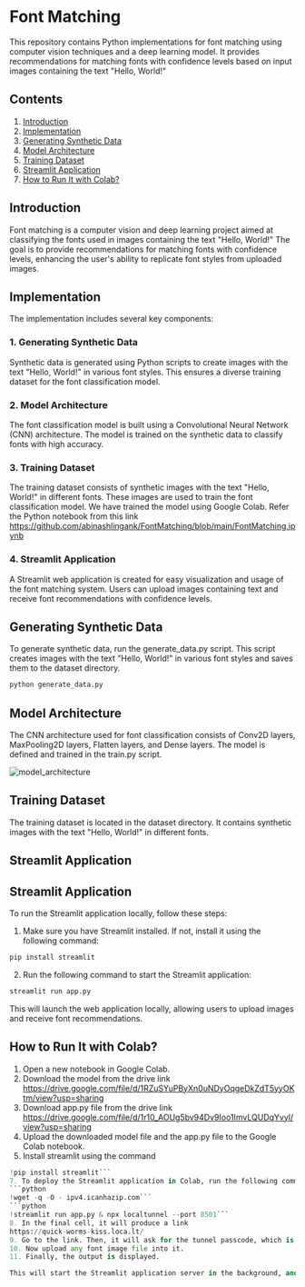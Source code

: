# Font Matching

This repository contains Python implementations for font matching using computer vision techniques and a deep learning model. It provides recommendations for matching fonts with confidence levels based on input images containing the text "Hello, World!"

## Contents

1. [Introduction](#introduction)
2. [Implementation](#implementation)
3. [Generating Synthetic Data](#generating-synthetic-data)
4. [Model Architecture](#model-architecture)
5. [Training Dataset](#training-dataset)
6. [Streamlit Application](#streamlit-application)
7. [How to Run It with Colab?](#how-to-run-it-with-colab)

## Introduction

Font matching is a computer vision and deep learning project aimed at classifying the fonts used in images containing the text "Hello, World!" The goal is to provide recommendations for matching fonts with confidence levels, enhancing the user's ability to replicate font styles from uploaded images.

## Implementation

The implementation includes several key components:

### 1. Generating Synthetic Data

Synthetic data is generated using Python scripts to create images with the text "Hello, World!" in various font styles. This ensures a diverse training dataset for the font classification model.

### 2. Model Architecture

The font classification model is built using a Convolutional Neural Network (CNN) architecture. The model is trained on the synthetic data to classify fonts with high accuracy.

### 3. Training Dataset

The training dataset consists of synthetic images with the text "Hello, World!" in different fonts. These images are used to train the font classification model.
We have trained the model using Google Colab.
Refer the Python notebook from this link https://github.com/abinashlingank/FontMatching/blob/main/FontMatching.ipynb

### 4. Streamlit Application

A Streamlit web application is created for easy visualization and usage of the font matching system. Users can upload images containing text and receive font recommendations with confidence levels.

## Generating Synthetic Data

To generate synthetic data, run the generate_data.py script. This script creates images with the text "Hello, World!" in various font styles and saves them to the dataset directory.

```bash
python generate_data.py
```

## Model Architecture

The CNN architecture used for font classification consists of Conv2D layers, MaxPooling2D layers, Flatten layers, and Dense layers. The model is defined and trained in the train.py script.


![model_architecture](https://github.com/abinashlingank/FontMatching/assets/114637586/06e95bd4-a78f-4932-829f-1d563abfdbed)

## Training Dataset

The training dataset is located in the dataset directory. It contains synthetic images with the text "Hello, World!" in different fonts.

## Streamlit Application

## Streamlit Application

To run the Streamlit application locally, follow these steps:

1. Make sure you have Streamlit installed. If not, install it using the following command:

```bash
pip install streamlit
```
2. Run the following command to start the Streamlit application:

```bash
streamlit run app.py
```

This will launch the web application locally, allowing users to upload images and receive font recommendations.

## How to Run It with Colab?

1. Open a new notebook in Google Colab.
2. Download the model from the drive link https://drive.google.com/file/d/1RZuSYuPByXn0uNDyOqgeDkZdT5yyOKtm/view?usp=sharing
3. Download app.py file from the drive link https://drive.google.com/file/d/1r10_AOUg5bv94Dv9Ioo1ImvLQUDqYvyl/view?usp=sharing
4. Upload the downloaded model file and the app.py file to the Google Colab notebook.
5. Install streamlit using the command
```python
!pip install streamlit```
7. To deploy the Streamlit application in Colab, run the following command in a cell:
```python
!wget -q -O - ipv4.icanhazip.com```
```python
!streamlit run app.py & npx localtunnel --port 8501```
8. In the final cell, it will produce a link
https://quick-worms-kiss.loca.lt/
9. Go to the link. Then, it will ask for the tunnel passcode, which is available in the last cell output (e.g.,34.125.239.107:8501).
10. Now upload any font image file into it.
11. Finally, the output is displayed.

This will start the Streamlit application server in the background, and you can access the application using the generated URL.
